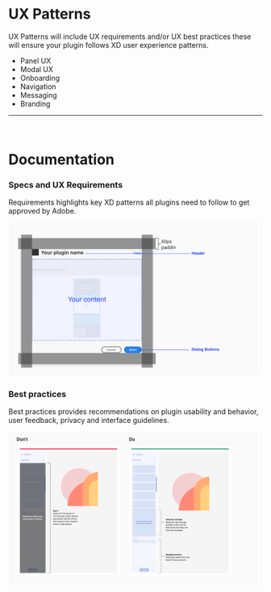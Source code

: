 # UX Patterns

UX Patterns will include UX requirements and/or UX best practices these will ensure your plugin follows XD user experience patterns.

- Panel UX
- Modal UX
- Onboarding
- Navigation
- Messaging
- Branding

----------

 <br />
 
# Documentation

### Specs and UX Requirements

Requirements highlights key XD patterns all plugins need to follow to get approved by Adobe. 

![Example of specs and UX requirements](../ux-images/UX-Patterns-1-Specs.png)

### Best practices

Best practices provides recommendations on plugin usability and behavior, user feedback, privacy and interface guidelines. 

![Example of a UX best practice](../ux-images/UX-Patterns-2-Best-Practices.png)

